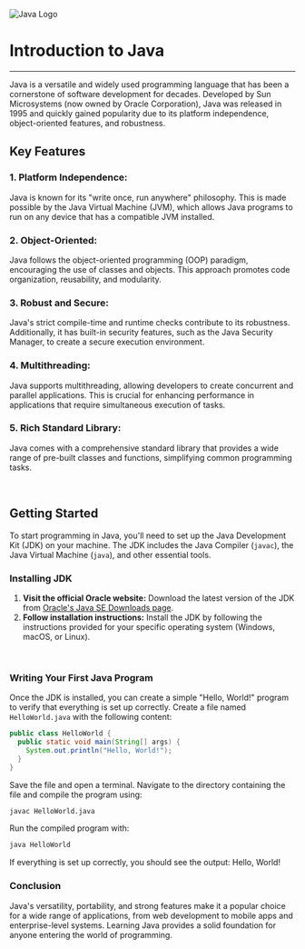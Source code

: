 ![Java Logo](https://logos-download.com/wp-content/uploads/2016/10/Java_logo_icon.png)

# Introduction to Java

---

Java is a versatile and widely used programming language that has been a cornerstone of software development for decades. Developed by Sun Microsystems (now owned by Oracle Corporation), Java was released in 1995 and quickly gained popularity due to its platform independence, object-oriented features, and robustness.

## Key Features

### 1. **Platform Independence:**

Java is known for its "write once, run anywhere" philosophy. This is made possible by the Java Virtual Machine (JVM), which allows Java programs to run on any device that has a compatible JVM installed.

### 2. **Object-Oriented:**

Java follows the object-oriented programming (OOP) paradigm, encouraging the use of classes and objects. This approach promotes code organization, reusability, and modularity.

### 3. **Robust and Secure:**

Java's strict compile-time and runtime checks contribute to its robustness. Additionally, it has built-in security features, such as the Java Security Manager, to create a secure execution environment.

### 4. **Multithreading:**

Java supports multithreading, allowing developers to create concurrent and parallel applications. This is crucial for enhancing performance in applications that require simultaneous execution of tasks.

### 5. **Rich Standard Library:**

Java comes with a comprehensive standard library that provides a wide range of pre-built classes and functions, simplifying common programming tasks.

<br>

## Getting Started

To start programming in Java, you'll need to set up the Java Development Kit (JDK) on your machine. The JDK includes the Java Compiler (`javac`), the Java Virtual Machine (`java`), and other essential tools.

### Installing JDK

1. **Visit the official Oracle website:**
Download the latest version of the JDK from [Oracle's Java SE Downloads page](https://www.oracle.com/java/technologies/javase-downloads.html).
2. **Follow installation instructions:**
Install the JDK by following the instructions provided for your specific operating system (Windows, macOS, or Linux).

<br>

### Writing Your First Java Program

Once the JDK is installed, you can create a simple "Hello, World!" program to verify that everything is set up correctly. Create a file named `HelloWorld.java` with the following content:

```java
public class HelloWorld {
  public static void main(String[] args) {
    System.out.println("Hello, World!");
  }
}
```

Save the file and open a terminal. Navigate to the directory containing the file and compile the program using:

```bat
javac HelloWorld.java
```

Run the compiled program with:

```bat
java HelloWorld
```

If everything is set up correctly, you should see the output: Hello, World!

### Conclusion

Java's versatility, portability, and strong features make it a popular choice for a wide range of applications, from web development to mobile apps and enterprise-level systems. Learning Java provides a solid foundation for anyone entering the world of programming.
